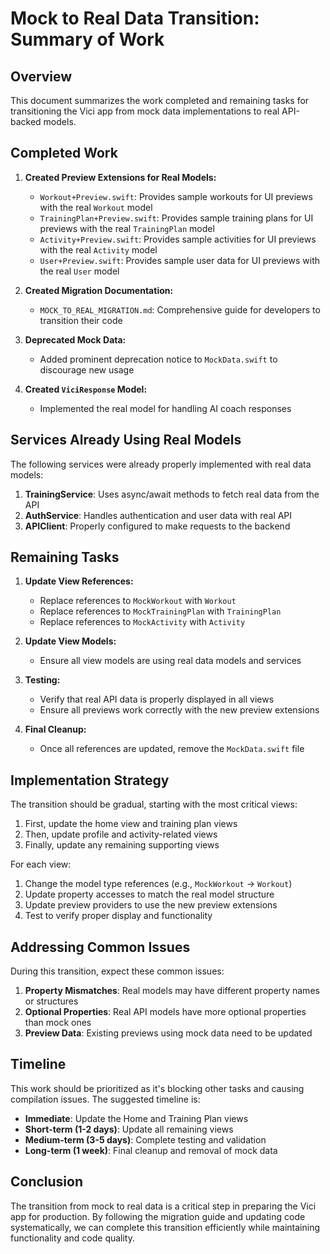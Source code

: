 # Mock to Real Data Transition: Summary of Work

## Overview

This document summarizes the work completed and remaining tasks for transitioning the Vici app from mock data implementations to real API-backed models.

## Completed Work

1. **Created Preview Extensions for Real Models:**
   - `Workout+Preview.swift`: Provides sample workouts for UI previews with the real `Workout` model
   - `TrainingPlan+Preview.swift`: Provides sample training plans for UI previews with the real `TrainingPlan` model
   - `Activity+Preview.swift`: Provides sample activities for UI previews with the real `Activity` model
   - `User+Preview.swift`: Provides sample user data for UI previews with the real `User` model

2. **Created Migration Documentation:**
   - `MOCK_TO_REAL_MIGRATION.md`: Comprehensive guide for developers to transition their code

3. **Deprecated Mock Data:**
   - Added prominent deprecation notice to `MockData.swift` to discourage new usage

4. **Created `ViciResponse` Model:**
   - Implemented the real model for handling AI coach responses

## Services Already Using Real Models

The following services were already properly implemented with real data models:

1. **TrainingService**: Uses async/await methods to fetch real data from the API
2. **AuthService**: Handles authentication and user data with real API
3. **APIClient**: Properly configured to make requests to the backend

## Remaining Tasks

1. **Update View References:**
   - Replace references to `MockWorkout` with `Workout`
   - Replace references to `MockTrainingPlan` with `TrainingPlan` 
   - Replace references to `MockActivity` with `Activity`
   
2. **Update View Models:**
   - Ensure all view models are using real data models and services
   
3. **Testing:**
   - Verify that real API data is properly displayed in all views
   - Ensure all previews work correctly with the new preview extensions
   
4. **Final Cleanup:**
   - Once all references are updated, remove the `MockData.swift` file

## Implementation Strategy

The transition should be gradual, starting with the most critical views:

1. First, update the home view and training plan views
2. Then, update profile and activity-related views
3. Finally, update any remaining supporting views

For each view:
1. Change the model type references (e.g., `MockWorkout` → `Workout`)
2. Update property accesses to match the real model structure
3. Update preview providers to use the new preview extensions
4. Test to verify proper display and functionality

## Addressing Common Issues

During this transition, expect these common issues:

1. **Property Mismatches**: Real models may have different property names or structures
2. **Optional Properties**: Real API models have more optional properties than mock ones
3. **Preview Data**: Existing previews using mock data need to be updated

## Timeline

This work should be prioritized as it's blocking other tasks and causing compilation issues. The suggested timeline is:

- **Immediate**: Update the Home and Training Plan views
- **Short-term (1-2 days)**: Update all remaining views
- **Medium-term (3-5 days)**: Complete testing and validation
- **Long-term (1 week)**: Final cleanup and removal of mock data

## Conclusion

The transition from mock to real data is a critical step in preparing the Vici app for production. By following the migration guide and updating code systematically, we can complete this transition efficiently while maintaining functionality and code quality. 